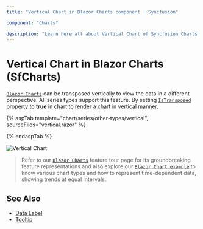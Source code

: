 ```yaml
---
title: "Vertical Chart in Blazor Charts component | Syncfusion"

component: "Charts"

description: "Learn here all about Vertical Chart of Syncfusion Charts (SfCharts) component and more."
---
```

# Vertical Chart in Blazor Charts (SfCharts)

[`Blazor Charts`](https://www.syncfusion.com/blazor-components/blazor-charts) can be transposed vertically to view the data in a different perspective. All series types support this feature. By setting [`IsTransposed`](https://help.syncfusion.com/cr/blazor/Syncfusion.Blazor.Charts.SfChart.html#Syncfusion_Blazor_Charts_SfChart_IsTransposed) property to **true** in chart to render a chart in vertical manner.

{% aspTab template="chart/series/other-types/vertical", sourceFiles="vertical.razor" %}

{% endaspTab %}

![Vertical Chart](../images/othertypes/vertical.png)

> Refer to our [`Blazor Charts`](https://www.syncfusion.com/blazor-components/blazor-charts) feature tour page for its groundbreaking feature representations and also explore our [`Blazor Chart example`](https://blazor.syncfusion.com/demos/chart/line?theme=bootstrap4) to know various chart types and how to represent time-dependent data, showing trends at equal intervals.

## See Also

* [Data Label](../data-labels)
* [Tooltip](../tool-tip)